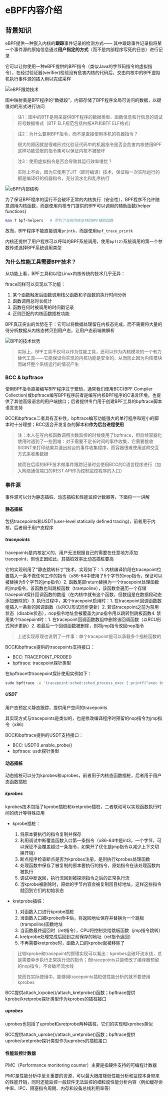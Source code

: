 # eBPF内容介绍

## 背景知识

eBPF提供一种嵌入内核的**跟踪**事件记录的检测方式——
其中跟踪事件记录指将某一个事件源的原始信息通过**用户指定的方式**（而不是内部程序写死的日志）进行记录

它可以让你使用一种eBPF提供的BPF指令（类似Java的字节码指令的虚拟指令），在经过验证器(verifier)检验没有危害内核的代码后，交由内核中的BPF虚拟机执行事件源的插入用以完成采样

![eBPF跟踪技术](../pic/1-1.jpg)

图中映射表是BPF程序的“数据段”，内部存储了BPF程序全局可访问的数据，以键值对的形式进行访问

> 注1：图中的BTF是用来提供BPF程序的数据类型、函数信息和行信息的调试符号数据格式（BTF ELF规范包括内核API和BTF ELF格式）

> 注2：为什么要用BPF指令，而不是直接使用本机的机器指令？
>
> 很大的原因就是很难形式化验证代码中的机器指令是否会危害内核使用BPF这样功能受限的指令集可以保证内核不被破坏

> 注3：使用虚拟指令是否会导致其运行效率堪忧？
>
> 实际上不会，因为它使用了JIT（即时编译）技术，保证每一次实际运行的都是编译好的机器指令，充分流水化和乱序执行

![eBPF内部结构](../pic/1-2.jpg)

为了保证BPF程序的运行不会破坏正常的内核执行（安全性），BPF程序不允许随意调用内核函数，而是使用内核专门提供的BPF可以调用的辅助函数(helper functions)

```bash
man 7 bpf-helpers   # 罗列了当前内核支持的BPF辅助函数
```

故而，BPF程序不能直接调用`printk`，而是使用`bpf_trace_printk`

内核还提供了用户程序可以呼叫的BPF系统调用，使用`bpf(2)`系统调用的第一个参数传递选择BPF系统调用类型

### 为什么性能工具需要BPF技术？

从功能上看，BPF工具和以往Linux内核传统的技术几乎无异：

ftrace同样可以实现以下功能：

1. 某个函数触发后函数调用栈父函数和子函数的执行时间分析
2. 函数调用总时长统计
3. 函数在何时被调用的时间戳记录
4. 正则匹配的内核函数插桩功能

BPF真正突出的优势在于：它可以将数据处理留在内核态完成，而不需要将大量的待分析数据从内核态拷贝到用户态，让用户态前端做解析

![BPF的技术优势](../pic/1-3.jpg)

> 实际上，BPF工具不仅可以作为性能工具，还可以作为内核模块的一个有力替代工具——它能保证你实现的内核功能是安全的，从而防止因为内核模块而破坏整个系统运行的情况产生

### BCC & bpftrace

使用BPF指令直接编写BPF程序过于繁琐，通常我们使用BCC(BPF Compiler Collection)或bpftrace编写BPF程序前者是编写内核BPF程序的C语言环境，也提供了其他高级语言的用户端接口；后者提供专门用于创建BPF工具的bpftrace脚本语言支持

BCC和bpftrace二者具有互补性，bpftrace编写功能强大的单行程序和短小的脚本时十分理想；BCC适合开发复杂的脚本和**作为后台进程使用**

> 注：本人在写内核函数调用次数监控的时候使用了bpftrace，但后续容器化使用时遇到了一些困难：对于需要不定长时间的事件收集，它需要接收SIGINT来打印结果并退出前台的事件收集程序，而容器很难使用这种交互方式来收集数据
>
> 故而在后续的BPF技术做事件跟踪记录时会使用BCC的C语言程序进行（加入网络通信端口的REST API作为控制监控程序的入口）

### 事件源

事件源可以分为静态插桩、动态插桩和性能监控计数器等，下面将一一讲解

#### 静态插桩

包括tracepoints和USDT(user-level statically defined tracing)，前者用于内核，后者用于用户态程序

##### tracepoints

tracepoints是内核定义的，用户无法根据自己的需要在任意地方添加tracepoint，但也正因如此，其插桩效率比动态插桩要高

它的实现利用了“静态跳转补丁”技术，实现如下：1. 内核编译阶段在tracepoint位置插入一条不做任何工作的指令（x86-64中使用了5个字节的nop指令，保证可以被替换为5个字节的jmp指令）2. 函数尾部return替换为一个tracepoint处理函数的jmp指令，该函数也叫跳板函数（trampoline），该函数会遍历一个存储tracepoint探针回调函数的数组（在内核中就有这个函数，但数组是在数据段动态添加删除的）3. 执行过程中，某个tracepoint启用时：1. 在tracepoint回调函数数组插入一条新的回调函数（以RCU形式同步更新）2. 若该tracepoint之前为禁用状态（disable状态），nop指令地址会被覆盖为jmp指令用以跳转到跳板函数4. 禁用某个tracepoint时：1. 在tracepoint回调函数数组中删除该回调函数（以RCU形式同步更新）2. 若最后一个回调函数被删除，则将jmp指令改回nop指令

> 上述实现原理也说明了一件事：单个tracepoint是可以承载多个插桩函数的

BCC和bpftrace提供的tracepoints支持接口：

- BCC: TRACEPOINT_PROBE()
- bpftrace: tracepoint探针类型

在bpftrace中tracepoint探针使用实例如下：

```bash
sudo bpftrace -e 'tracepoint:sched:sched_process_exec { printf("exec by %s\n", comm); }'
```

##### USDT

用户态预定义静态跟踪，提供用户空间的tracepoints

其实现方式与tracepoints是类似的，也是修改编译程序时预留的nop指令为jmp指令（x86）

BCC和bpftrace提供的USDT支持接口：

- BCC: USDT().enable_probe()
- bpftrace: usdt探针类型

#### 动态插桩

动态插桩可以分为kprobes和uprobes，前者用于内核态函数插桩，后者用于用户态函数插桩

##### kprobes

kprobes技术包括了kprobe插桩和kretprobe插桩，二者联动可以实现函数执行时间的统计等特殊应用

- kprobe插桩：

  1. 将原本要执行的指令复制并保存
  2. 利用调试中断覆盖函数入口第一条指令（x86-64中是int3，一个字节，可以保证不会覆盖超过一条指令，如果开了优化是jmp指令以减少上下文切换开销）
  3. 断点程序检查断点是否为kprobes注册，是则执行kprobes处理函数
  4. 处理函数中保存了被复制的原本要执行的指令，原始指令在该处理函数内被执行
  5. 调试中断返回，执行流回到被探测指令之后的正常执行流
  6. 当kprobe被删除时，原始的字节内容会被复制回目标地址，这样这些指令就回到它们的初始状态

- kretprobe插桩：
  1. 对函数入口进行kprobe插桩
  2. 当函数入口被kprobe命中后，将返回地址保存并替换为一个跳板(trampoline)函数地址
  3. 当函数最终返回时（ret指令），CPU将控制交给跳板函数（jmp指令跳转）
  4. kretprobe处理完成后回到之前保存的地址（ret指令返回）
  5. 不再需要kretprobe时，函数入口的kprobe就被移除了

> 比较kprobe和tracepoint的原理实现可以看出：kprobes会破坏流水线，总是需要单步执行正常执行流的指令；而tracepoints只是修改了编译器预留的nop指令，不会破坏流水线
>
> 故而在实际使用中，能够用tracepoints插桩做性能分析的就不要使用kprobes

BCC提供attach_krpobe()/attach_kretprobe()函数；bpftrace提供kprobe/kretprobe探针类型作为kprobes的插桩接口

##### uprobes

uprobes也包括了uprobe和uretprobe两种插桩，它们的实现和kprobes类似

BCC提供attach_uprobe()/attach_uretprobe()函数；bpftrace提供uprobe/uretprobe探针类型作为uprobes的插桩接口

#### 性能监控计数器

PMC（Performance monitoring counter）主要是指硬件支持的可编程计数器

PMC是性能分析中至关重要的资源，可以最大限度降低性能分析和监控本身带来的性能开销，同时还能监控一般软件无法监控的细粒度性能分析内容（例如缓存命中率、IPC、阻塞指令周期、内存和设备总线利用率等）
